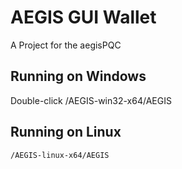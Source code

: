 # AEGIS GUI Wallet

A Project for the aegisPQC

## Running on Windows
Double-click /AEGIS-win32-x64/AEGIS

## Running on Linux
```bash
/AEGIS-linux-x64/AEGIS
```
